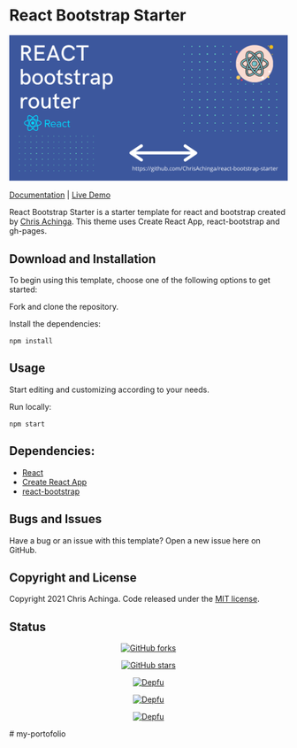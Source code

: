 # React Bootstrap Starter

![logo](./screenshots/react-bootstrap-starter.png)

[Documentation](https://chrisdevcode.hashnode.dev/react-and-bootstrap-starter-template) | [Live Demo](https://react-bootstrap-temp.netlify.app/)

React Bootstrap Starter is a starter template for react and bootstrap created by [Chris Achinga](http://chrisdev.netlify.app). This theme uses Create React App, react-bootstrap and gh-pages.


## Download and Installation

To begin using this template, choose one of the following options to get started:

Fork and clone the repository.

Install the dependencies:

```powershell-interactive
npm install
```

## Usage

Start editing and customizing according to your needs.

Run locally:

```powershell-interactive
npm start
```

## Dependencies:

- [React](https://reactjs.org/)
- [Create React App](https://create-react-app.dev/)
- [react-bootstrap](https://react-bootstrap.github.io/)

## Bugs and Issues

Have a bug or an issue with this template? Open a new issue here on GitHub.

## Copyright and License

Copyright 2021 Chris Achinga. Code released under the [MIT license](LICENSE).

## Status

<div align='center'>

[![GitHub forks](https://img.shields.io/github/forks/ChrisAchinga/react-bootstrap-starter)](https://github.com/ChrisAchinga/react-bootstrap-starter/network)

[![GitHub stars](https://img.shields.io/github/stars/ChrisAchinga/react-bootstrap-starter)](https://github.com/ChrisAchinga/react-bootstrap-starter/stargazers)

[![Depfu](https://badges.depfu.com/badges/80c94d4ad87f69ecde6d83ae05e65b63/status.svg)](https://depfu.com)

[![Depfu](https://badges.depfu.com/badges/80c94d4ad87f69ecde6d83ae05e65b63/overview.svg)](https://depfu.com/github/ChrisAchinga/react-bootstrap-starter?project_id=18009)

[![Depfu](https://badges.depfu.com/badges/80c94d4ad87f69ecde6d83ae05e65b63/count.svg)](https://depfu.com/github/ChrisAchinga/react-bootstrap-starter?project_id=18009)

</div>
# my-portofolio
